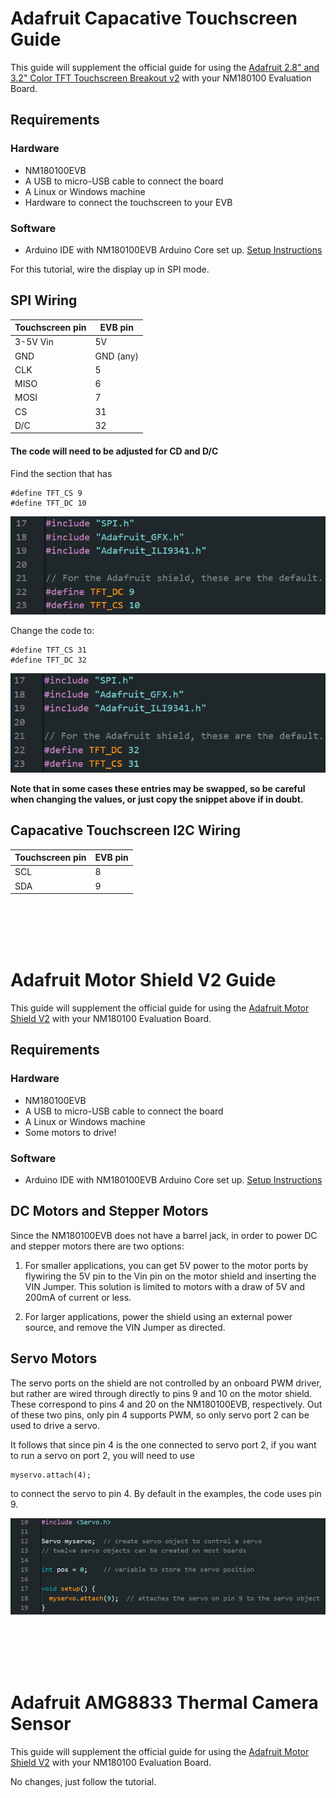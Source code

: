 # Adafruit Capacative Touchscreen Guide

This guide will supplement the official guide for using the <a href="https://learn.adafruit.com/adafruit-2-8-and-3-2-color-tft-touchscreen-breakout-v2" target="_blank">Adafruit 2.8" and 3.2" Color TFT Touchscreen Breakout v2</a> with your NM180100 Evaluation Board.

## Requirements

### Hardware
* NM180100EVB
* A USB to micro-USB cable to connect the board
* A Linux or Windows machine
* Hardware to connect the touchscreen to your EVB 

### Software
* Arduino IDE with NM180100EVB Arduino Core set up. <a href="./doc/NM180100EVB_User_Guide.md" target="_blank">Setup Instructions</a>

For this tutorial, wire the display up in SPI mode.

## SPI Wiring

|Touchscreen pin|EVB pin    |
|---------------|-----------|
|3-5V Vin       |5V         |
|GND            |GND (any)  |
|CLK            |5          |
|MISO           |6          |
|MOSI           |7          |
|CS             |31         |
|D/C            |32         |

#### The code will need to be adjusted for CD and D/C

Find the section that has 
```
#define TFT_CS 9
#define TFT_DC 10
```
![Original CS and DC mapping](./res/touchscreen_cs_dc_old.png)

Change the code to:
```
#define TFT_CS 31
#define TFT_DC 32
```
![Corrected CS and DC mapping](./res/touchscreen_cs_dc_new.png)

<b>Note that in some cases these entries may be swapped, so be careful when changing the values, or just copy the snippet above if in doubt.</b>

## Capacative Touchscreen I2C Wiring

|Touchscreen pin|EVB pin|
|---------------|-------|
|SCL            |8      |
|SDA            |9      |


</br>
</br>
</br>
</br>


# Adafruit Motor Shield V2 Guide

This guide will supplement the official guide for using the <a href="https://learn.adafruit.com/adafruit-motor-shield-v2-for-arduino/overview" target="_blank">Adafruit Motor Shield V2</a> with your NM180100 Evaluation Board.

## Requirements

### Hardware
* NM180100EVB
* A USB to micro-USB cable to connect the board
* A Linux or Windows machine
* Some motors to drive!

### Software
* Arduino IDE with NM180100EVB Arduino Core set up. <a href="./doc/NM180100EVB_User_Guide.md" target="_blank">Setup Instructions</a>

## DC Motors and Stepper Motors
Since the NM180100EVB does not have a barrel jack, in order to power DC and stepper motors there are two options:

1. For smaller applications, you can get 5V power to the motor ports by flywiring the 5V pin to the Vin pin on the motor shield and inserting the VIN Jumper. This solution is limited to motors with a draw of 5V and 200mA of current or less.

2. For larger applications, power the shield using an external power source, and remove the VIN Jumper as directed.

## Servo Motors
The servo ports on the shield are not controlled by an onboard PWM driver, but rather are wired through directly to pins 9 and 10 on the motor shield. These correspond to pins 4 and 20 on the NM180100EVB, respectively. Out of these two pins, only pin 4 supports PWM, so only servo port 2 can be used to drive a servo. 

It follows that since pin 4 is the one connected to servo port 2, if you want to run a servo on port 2, you will need to use 

```
myservo.attach(4);
```
to connect the servo to pin 4. By default in the examples, the code uses pin 9. 

![Code showing servo on pin 9](./res/default_servo_attach.png)


</br>
</br>
</br>
</br>

# Adafruit AMG8833 Thermal Camera Sensor

This guide will supplement the official guide for using the <a href="https://learn.adafruit.com/adafruit-motor-shield-v2-for-arduino/overview" target="_blank">Adafruit Motor Shield V2</a> with your NM180100 Evaluation Board.

No changes, just follow the tutorial.